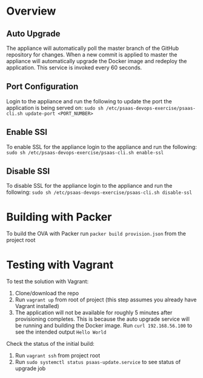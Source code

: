Overview
=

Auto Upgrade
-

The appliance will automatically poll the master branch of the GitHub repository for changes.  When a new commit is applied to master the appliance will automatically upgrade the Docker image and redeploy the application.  This service is invoked every 60 seconds.

Port Configuration
-

Login to the appliance and run the following to update the port the application is being served on: `sudo sh /etc/psaas-devops-exercise/psaas-cli.sh update-port <PORT_NUMBER>`

Enable SSl
-

To enable SSL for the appliance login to the appliance and run the following: `sudo sh /etc/psaas-devops-exercise/psaas-cli.sh enable-ssl`

Disable SSl
-

To disable SSL for the appliance login to the appliance and run the following: `sudo sh /etc/psaas-devops-exercise/psaas-cli.sh disable-ssl`

Building with Packer
=

To build the OVA with Packer run `packer build provision.json` from the project root

Testing with Vagrant
=

To test the solution with Vagrant:

1) Clone/download the repo
2) Run `vagrant up` from root of project (this step assumes you already have Vagrant installed)
3) The application will not be available for roughly 5 minutes after provisioning completes.  This is because the auto upgrade service will be running and building the Docker image.  Run `curl 192.168.56.100` to see the intended output `Hello World`

Check the status of the initial build:

1) Run `vagrant ssh` from project root
2) Run `sudo systemctl status psaas-update.service` to see status of upgrade job

